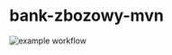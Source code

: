 # bank-zbozowy-mvn

![example workflow](https://github.com/AleksanderBak/bank-zbozowy-mvn/actions/workflows/ci.yml/badge.svg)
